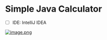# Simple Java Calculator 

- [ ] IDE:
IntelliJ IDEA


[![image.png](https://i.postimg.cc/fk4RLpv8/image.png)](https://postimg.cc/7JVktBdz)
